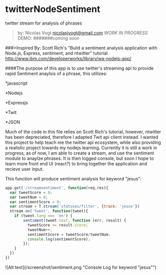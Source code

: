 # twitterNodeSentiment
twitter stream for analysis of phrases
  >by: Nicolas Vogt 
  >nicolasjvogt@gmail.com
*WORK IN PROGRESS*
DEMO: 
#######coming soon

###>Inspired By:
Scott Rich's "Build a sentiment analysis application with Node.js, Express, sentiment, and ntwitter" tutorial
http://www.ibm.com/developerworks/library/wa-nodejs-app/


####The purpose of this app is to use twitter's streaming api to provide rapid Sentiment anaylsis of a phrase,  this utilizes: 

   *javascript
   
   *Nodejs
   
   *Expressjs
   
   *Twit
   
   *JSON

Much of the code in this file relies on Scott Rich's tutorial, however, ntwitter has been depreciated, therefore I adapted Twit api client instead.
I wanted this project to help teach me the twitter api ecosystem, while also providing a realistic project towards my nodejs learning. 
Currently it is still a work in progress, as of now, I am able to create a stream, and use the sentiment module to anaylze phrases. It is then logged 
console, but soon I hope to learn more front end UI (react?) to bring together the application and recieve user input. 

This function will produce sentiment analysis for keyword "jesus":
```javascript
app.get('/streamsentiment', function(req,res){
  var tweetScore = 0;
  var tweetNum = 0;
  var sentimentScore = 0;
  var stream = T.stream('statuses/filter', {track: 'jesus'})
  stream.on('tweet', function(tweet){
    if (tweet.lang === 'en') {
        sentiment(tweet.text, function (err, result) {
          tweetScore += result.score;
          tweetNum++;
          sentimentScore = tweetScore/tweetNum;
          console.log(sentimentScore);
        });
    }
  })
})
```

![Alt text](/screenshot/sentiment.png "Console Log for keyword "jesus"")
